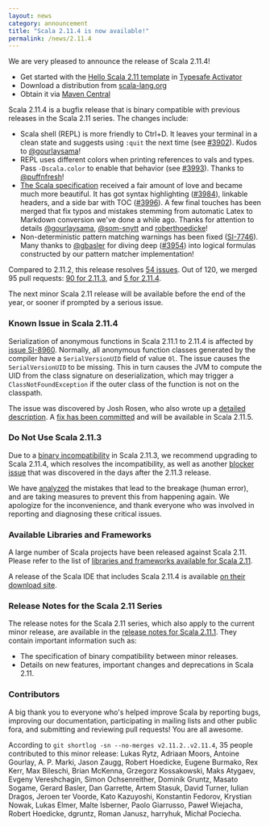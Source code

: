 ```yaml
---
layout: news
category: announcement
title: "Scala 2.11.4 is now available!"
permalink: /news/2.11.4
---
```

We are very pleased to announce the release of Scala 2.11.4!

* Get started with the [Hello Scala 2.11 template](https://typesafe.com/activator/template/hello-scala-2_11) in [Typesafe Activator](https://typesafe.com/platform/getstarted)
* Download a distribution from [scala-lang.org](http://scala-lang.org/download/2.11.4.html)
* Obtain it via [Maven Central](http://search.maven.org/#search%7Cga%7C1%7Cg%3A%22org.scala-lang%22%20AND%20v%3A%222.11.4%22)

Scala 2.11.4 is a bugfix release that is binary compatible with previous releases in the Scala 2.11 series.
The changes include:

* Scala shell (REPL) is more friendly to Ctrl+D. It leaves your terminal in a clean state and suggests using `:quit` the next
time (see [#3902](https://github.com/scala/scala/pull/3902)). Kudos to [@gourlaysama](https://github.com/gourlaysama)!
* REPL uses different colors when printing references to vals and types. Pass `-Dscala.color` to enable that behavior (see [#3993](https://github.com/scala/scala/pull/3993)). Thanks to [@puffnfresh](https://github.com/puffnfresh)!
* [The Scala specification](http://www.scala-lang.org/files/archive/spec/2.11/) received a fair amount of love and became much more beautiful. It has got syntax highlighting ([#3984](https://github.com/scala/scala/pull/3984)), linkable headers, and a side bar with TOC ([#3996](https://github.com/scala/scala/pull/3996)). A few final touches has been merged that fix typos and mistakes stemming from automatic Latex to Markdown conversion we've done a while ago. Thanks for attention to details [@gourlaysama](https://github.com/gourlaysama), [@som-snytt](https://github.com/som-snytt) and [roberthoedicke](https://github.com/roberthoedicke)!
* Non-deterministic pattern matching warnings has been fixed ([SI-7746](https://issues.scala-lang.org/browse/SI-7746)). Many thanks to [@gbasler](https://github.com/gbasler) for diving deep ([#3954](https://github.com/scala/scala/pull/3954)) into logical formulas constructed by our pattern matcher implementation!

Compared to 2.11.2, this release resolves [54 issues](https://issues.scala-lang.org/issues/?jql=project%20%3D%20SI%20AND%20resolution%20%3D%20Fixed%20AND%20fixVersion%20in%20%28%22Scala%202.11.3%22%2C%20%22Scala%202.11.4%22%29%20ORDER%20BY%20component%20ASC%2C%20priority%20DESC). Out of 120, we merged 95 pull requests: [90 for 2.11.3](https://github.com/scala/scala/pulls?q=is%3Apr+is%3Amerged+milestone%3A2.11.3), and [5 for 2.11.4](https://github.com/scala/scala/pulls?q=is%3Apr+is%3Amerged+milestone%3A2.11.4).

The next minor Scala 2.11 release will be available before the end of the year, or sooner if prompted by a serious issue.

### Known Issue in Scala 2.11.4

Serialization of anonymous functions in Scala 2.11.1 to 2.11.4 is affected by [issue SI-8960](https://issues.scala-lang.org/browse/SI-8960).
Normally, all anonymous function classes generated by the compiler have a `SerialVersionUID` field of value `0l`.
The issue causes the `SerialVersionUID` to be missing.
This in turn causes the JVM to compute the UID from the class signature on deserialization, which may trigger a `ClassNotFoundException` if the outer class of the function is not on the classpath.

The issue was discovered by Josh Rosen, who also wrote up a [detailed description](https://gist.github.com/JoshRosen/3d8d5d5cc35bc245185c).
A [fix has been committed](https://github.com/scala/scala/pull/4093) and will be available in Scala 2.11.5.

### Do Not Use Scala 2.11.3
Due to a [binary incompatibility](https://issues.scala-lang.org/browse/SI-8899) in Scala 2.11.3, we recommend upgrading to Scala 2.11.4, which resolves the incompatibility, as well as another [blocker issue](https://issues.scala-lang.org/browse/SI-8900) that was discovered in the days after the 2.11.3 release.

We have [analyzed](https://groups.google.com/d/msg/scala-internals/SSD9BNJaFbU/rACBkHrs2JEJ) the mistakes that lead to the breakage (human error), and are taking measures to prevent this from happening again. We apologize for the inconvenience, and thank everyone who was involved in reporting and diagnosing these critical issues.

### Available Libraries and Frameworks

A large number of Scala projects have been released against Scala 2.11. Please refer to the list of [libraries and frameworks available for Scala 2.11](https://github.com/scala/make-release-notes/blob/2.11.x/projects-2.11.md).

A release of the Scala IDE that includes Scala 2.11.4 is available [on their download site](http://scala-ide.org/download/milestone.html).

### Release Notes for the Scala 2.11 Series

The release notes for the Scala 2.11 series, which also apply to the current minor release, are available in the [release notes for Scala 2.11.1](http://scala-lang.org/news/2.11.1). They contain important information such as:

* The specification of binary compatibility between minor releases.
* Details on new features, important changes and deprecations in Scala 2.11.

### Contributors

A big thank you to everyone who's helped improve Scala by reporting bugs, improving our documentation, participating in mailing lists and other public fora, and submitting and reviewing pull requests! You are all awesome.

According to `git shortlog -sn --no-merges v2.11.2..v2.11.4`, 35 people contributed to this minor release:
Lukas Rytz, Adriaan Moors, Antoine Gourlay, A. P. Marki, Jason Zaugg, Robert Hoedicke, Eugene Burmako, Rex Kerr, Max Bileschi, Brian McKenna, Grzegorz Kossakowski, Maks Atygaev, Evgeny Vereshchagin, Simon Ochsenreither, Dominik Gruntz, Masato Sogame, Gerard Basler, Dan Garrette, Artem Stasuk, David Turner, Iulian Dragos, Jeroen ter Voorde, Kato Kazuyoshi, Konstantin Fedorov, Krystian Nowak, Lukas Elmer, Malte Isberner, Paolo Giarrusso, Paweł Wiejacha, Robert Hoedicke, dgruntz, Roman Janusz, harryhuk, Michał Pociecha.
